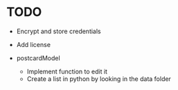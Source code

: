 # TODO

* Encrypt and store credentials
* Add license

* postcardModel
  * Implement function to edit it
  * Create a list in python by looking in the data folder
